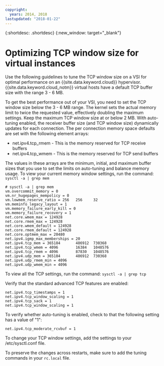 ```yaml
---
copyright:
  years: 2014, 2018
lastupdated: "2018-01-22"
---
```

{:shortdesc: .shortdesc}
{:new_window: target="_blank"}

# Optimizing TCP window size for virtual instances

Use the following guidelines to tune the TCP window size on a VSI for optimal performance on an {{site.data.keyword.cloud}} hypervisor. {{site.data.keyword.cloud_notm}} virtual hosts have a default TCP buffer size with the range 3 - 6 MB.

To get the best performance out of your VSI, you need to set the TCP window size below the 3 - 6 MB range. The kernel sets the actual memory limit to twice the requested value, effectively doubling the maximum settings. Keep the maximum TCP window size at or below 2 MB. With auto-tuning enabled, the receiver buffer size (and TCP window size) dynamically updates for each connection. The per connection memory space defaults are set with the following element arrays:

* net.ipv4.tcp_rmem - This is the memory reserved for TCP receive buffers
* net.ipv4.tcp_wmem - This is the memory reserved for TCP send buffers

The values in these arrays are the minimum, initial, and maximum buffer sizes that you use to set the limits on auto-tuning and balance memory usage. To view your current memory window settings, run the command: `sysctl -a | grep mem`

    # sysctl -a | grep mem
    vm.overcommit_memory = 0
    vm.nr_hugepages_mempolicy = 0
    vm.lowmem_reserve_ratio = 256   256     32
    vm.meminfo_legacy_layout = 1
    vm.memory_failure_early_kill = 0
    vm.memory_failure_recovery = 1
    net.core.wmem_max = 124928
    net.core.rmem_max = 124928
    net.core.wmem_default = 124928
    net.core.rmem_default = 124928
    net.core.optmem_max = 20480
    net.ipv4.igmp_max_memberships = 20
    net.ipv4.tcp_mem = 365184       486912  730368
    net.ipv4.tcp_wmem = 4096        16384   1048576
    net.ipv4.tcp_rmem = 4096        87830   1048576
    net.ipv4.udp_mem = 365184       486912  730368
    net.ipv4.udp_rmem_min = 4096
    net.ipv4.udp_wmem_min = 4096

To view all the TCP settings, run the command: `sysctl -a | grep tcp`

Verify that the standard advanced TCP features are enabled:

    net.ipv4.tcp_timestamps = 1
    net.ipv4.tcp_window_scaling = 1
    net.ipv4.tcp_sack = 1
    net.ipv4.tcp_window_scaling = 1

To verify whether auto-tuning is enabled, check to that the following setting has a value of "1":

    net.ipv4.tcp_moderate_rcvbuf = 1

To change your TCP window settings, add the settings to your /etc/sysctl.conf file.

<!--**Note:** The preceding general recommendations are used to tune the TCP window sizes of a VSI in the public cloud. You have many ways to optimize your network for different workloads.-->

To preserve the changes across restarts, make sure to add the tuning commands in your `rc.local` file.
